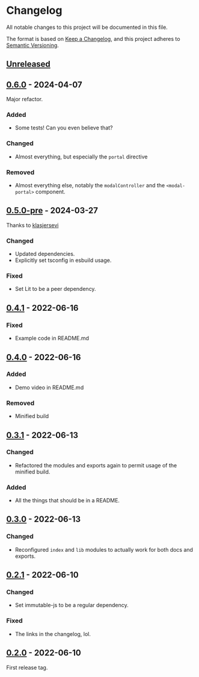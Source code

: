 # Changelog

All notable changes to this project will be documented in this file.

The format is based on [Keep a Changelog](https://keepachangelog.com/en/1.0.0/),
and this project adheres to [Semantic Versioning](https://semver.org/spec/v2.0.0.html).

## [Unreleased]

## [0.6.0] - 2024-04-07

Major refactor.

### Added
- Some tests! Can you even believe that?

### Changed
- Almost everything, but especially the `portal` directive

### Removed
- Almost everything else, notably the `modalController` and the `<modal-portal>` component.

## [0.5.0-pre] - 2024-03-27
Thanks to [klasjersevi](https://github.com/klasjersevi)

### Changed
- Updated dependencies.
- Explicitly set tsconfig in esbuild usage.

### Fixed
- Set Lit to be a peer dependency.

## [0.4.1] - 2022-06-16
### Fixed
- Example code in README.md

## [0.4.0] - 2022-06-16
### Added
- Demo video in README.md

### Removed
- Minified build

## [0.3.1] - 2022-06-13
### Changed
- Refactored the modules and exports again to permit usage of the minified build.

### Added
- All the things that should be in a README.

## [0.3.0] - 2022-06-13
### Changed
- Reconfigured `index` and `lib` modules to actually work for both docs and exports.

## [0.2.1] - 2022-06-10
### Changed
- Set immutable-js to be a regular dependency.

### Fixed
- The links in the changelog, lol.

## [0.2.0] - 2022-06-10
First release tag.

[Unreleased]: https://github.com/cirrus-logic/lit-modal-portal/compare/v0.6.0...HEAD
[0.6.0]: https://github.com/cirrus-logic/lit-modal-portal/compare/v0.5.0-pre...v0.6.0
[0.5.0-pre]: https://github.com/cirrus-logic/lit-modal-portal/compare/v0.4.1...v0.5.0-pre
[0.4.1]: https://github.com/cirrus-logic/lit-modal-portal/compare/v0.4.0...v0.4.1
[0.4.0]: https://github.com/cirrus-logic/lit-modal-portal/compare/v0.3.1...v0.4.0
[0.3.1]: https://github.com/cirrus-logic/lit-modal-portal/compare/v0.3.0...v0.3.1
[0.3.0]: https://github.com/cirrus-logic/lit-modal-portal/compare/v0.2.1...v0.3.0
[0.2.1]: https://github.com/cirrus-logic/lit-modal-portal/compare/v0.2.0...v0.2.1
[0.2.0]: https://github.com/cirrus-logic/lit-modal-portal/releases/tag/v0.2.0

